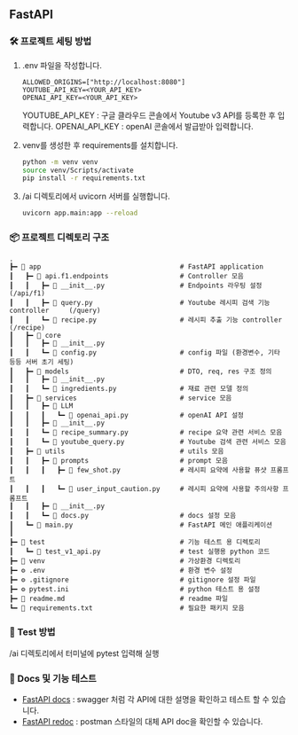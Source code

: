 ## FastAPI

### 🛠️ 프로젝트 세팅 방법

1. .env 파일을 작성합니다.

    ``` plaintext
    ALLOWED_ORIGINS=["http://localhost:8080"]
    YOUTUBE_API_KEY=<YOUR_API_KEY>
    OPENAI_API_KEY=<YOUR_API_KEY>
    ```
    YOUTUBE_API_KEY : 구글 클라우드 콘솔에서 Youtube v3 API를 등록한 후 입력합니다.
    OPENAI_API_KEY : openAI 콘솔에서 발급받아 입력합니다.


2. venv를 생성한 후 requirements를 설치합니다.

    ``` sh
    python -m venv venv
    source venv/Scripts/activate
    pip install -r requirements.txt
    ```

3. /ai 디렉토리에서 uvicorn 서버를 실행합니다.

    ``` sh
    uvicorn app.main:app --reload
    ```

### 📦 프로젝트 디렉토리 구조
```plaintext
.
┣━ 📂 app                                   # FastAPI application
┃   ┣━ 📂 api.f1.endpoints                  # Controller 모음
┃   ┃   ┣━ 📜 __init__.py                   # Endpoints 라우팅 설정                 (/api/f1)
┃   ┃   ┣━ 📜 query.py                      # Youtube 레시피 검색 기능 controller     (/query)
┃   ┃   ┗━ 📜 recipe.py                     # 레시피 추출 기능 controller           (/recipe)
┃   ┣━ 📂 core
┃   ┃   ┣━ 📜 __init__.py             
┃   ┃   ┗━ 📜 config.py                     # config 파일 (환경변수, 기타 등등 서버 초기 세팅)
┃   ┣━ 📂 models                            # DTO, req, res 구조 정의
┃   ┃   ┣━ 📜 __init__.py 
┃   ┃   ┗━ 📜 ingredients.py                # 재료 관련 모델 정의
┃   ┣━ 📂 services                          # service 모음
┃   ┃   ┣━ 📂 LLM
┃   ┃   ┃   ┗━ 📜 openai_api.py             # openAI API 설정 
┃   ┃   ┣━ 📜 __init__.py
┃   ┃   ┗━ 📜 recipe_summary.py             # recipe 요약 관련 서비스 모음
┃   ┃   ┗━ 📜 youtube_query.py              # Youtube 검색 관련 서비스 모음
┃   ┣━ 📂 utils                             # utils 모음
┃   ┃   ┣━ 📂 prompts                       # prompt 모음
┃   ┃   ┃   ┣━ 📜 few_shot.py               # 레시피 요약에 사용할 퓨샷 프롬프트
┃   ┃   ┃   ┗━ 📜 user_input_caution.py     # 레시피 요약에 사용할 주의사항 프롬프트
┃   ┃   ┣━ 📜 __init__.py
┃   ┃   ┗━ 📜 docs.py                       # docs 설정 모음
┃   ┗━ 📜 main.py                           # FastAPI 메인 애플리케이션
┃
┣━ 📂 test                                  # 기능 테스트 용 디렉토리
┃   ┗━ 📜 test_v1_api.py                    # test 실행용 python 코드
┣━ 📂 venv                                  # 가상환경 디렉토리
┣━ ⚙️ .env                                  # 환경 변수 설정
┣━ ⚙️ .gitignore                            # gitignore 설정 파일
┣━ ⚙️ pytest.ini                            # python 테스트 용 설정
┣━ 📜 readme.md                             # readme 파일
┗━ 📜 requirements.txt                      # 필요한 패키지 모음
```

### 🔧 Test 방법
/ai 디렉토리에서 터미널에 pytest 입력해 실행


### 📝 Docs 및 기능 테스트
- [FastAPI docs](http://localhost:8000/docs) : swagger 처럼 각 API에 대한 설명을 확인하고 테스트 할 수 있습니다.
- [FastAPI redoc](http://localhost:8000/redoc) : postman 스타일의 대체 API doc을 확인할 수 있습니다.